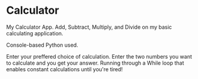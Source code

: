 # Calculator

My Calculator App. Add, Subtract, Multiply, and Divide on my basic calculating application.

Console-based Python used.

Enter your preffered choice of calculation. Enter the two numbers you want to calculate and you get your answer. Running through a While loop that enables constant calculations until you're tired!
